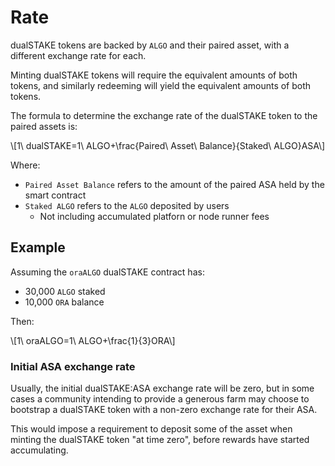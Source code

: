 # Rate

dualSTAKE tokens are backed by `ALGO` and their paired asset, with a different exchange rate for each.

Minting dualSTAKE tokens will require the equivalent amounts of both tokens, and similarly redeeming will yield the equivalent amounts of both tokens.

The formula to determine the exchange rate of the dualSTAKE token to the paired assets is:

\\[1\ dualSTAKE=1\ ALGO+\frac{Paired\ Asset\ Balance}{Staked\ ALGO}ASA\\]

Where:

- `Paired Asset Balance` refers to the amount of the paired ASA held by the smart contract
- `Staked ALGO` refers to the `ALGO` deposited by users
  - Not including accumulated platforn or node runner fees

## Example

Assuming the `oraALGO` dualSTAKE contract has:

- 30,000 `ALGO` staked
- 10,000 `ORA` balance

Then:

\\[1\ oraALGO=1\ ALGO+\frac{1}{3}ORA\\]

### Initial ASA exchange rate

Usually, the initial dualSTAKE:ASA exchange rate will be zero, but in some cases a community intending to provide a generous farm may choose to bootstrap a dualSTAKE token with a non-zero exchange rate for their ASA.

This would impose a requirement to deposit some of the asset when minting the dualSTAKE token "at time zero", before rewards have started accumulating.

